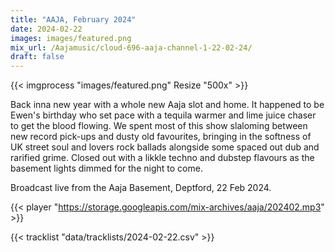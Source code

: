 ```yaml
---
title: "AAJA, February 2024"
date: 2024-02-22
images: images/featured.png
mix_url: /Aajamusic/cloud-696-aaja-channel-1-22-02-24/
draft: false
---
```


{{< imgprocess "images/featured.png" Resize "500x" >}}

Back inna new year with a whole new Aaja slot and home. It happened to be Ewen's birthday who set pace with a tequila warmer and lime juice chaser to get the blood flowing. We spent most of this show slaloming between new record pick-ups and dusty old favourites, bringing in the softness of UK street soul and lovers rock ballads alongside some spaced out dub and rarified grime. Closed out with a likkle techno and dubstep flavours as the basement lights dimmed for the night to come.

Broadcast live from the Aaja Basement, Deptford, 22 Feb 2024.

{{< player "https://storage.googleapis.com/mix-archives/aaja/202402.mp3" >}}

{{< tracklist "data/tracklists/2024-02-22.csv" >}}
